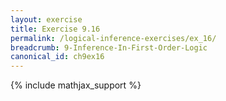 ```yaml
---
layout: exercise
title: Exercise 9.16
permalink: /logical-inference-exercises/ex_16/
breadcrumb: 9-Inference-In-First-Order-Logic
canonical_id: ch9ex16
---
```


{% include mathjax_support %}
